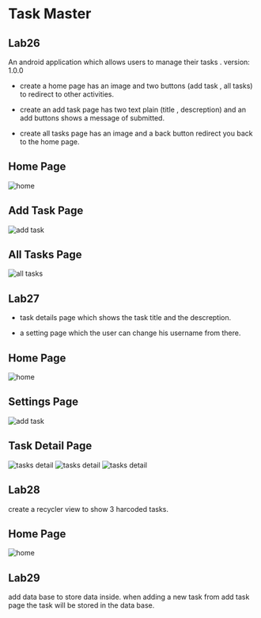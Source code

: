 # Task Master

## Lab26

An android application which allows users to manage their tasks . version: 1.0.0

- create a home page has an image and two buttons (add task , all tasks) to redirect to other activities.

- create an add task page has two text plain (title , descreption) and an add buttons shows a message of submitted.

- create all tasks page has an image and a back button redirect you back to the home page.

## Home Page
![home](screenshots/home.png)

## Add Task Page
![add task](screenshots/addtask.png)

## All Tasks Page
![all tasks](screenshots/alltasks.png)


## Lab27

- task details page which shows the task title and the descreption.

- a setting page which the user can change his username from there.

## Home Page
![home](screenshots/home27.png)

## Settings Page
![add task](screenshots/settings.png)

## Task Detail Page

![tasks detail](screenshots/task1.png)
![tasks detail](screenshots/task2.png)
![tasks detail](screenshots/task3.png)

## Lab28

create a recycler view to show 3 harcoded tasks.

## Home Page
![home](screenshots/lab29.png)

## Lab29
add data base to store data inside.
when adding a new task from add task page the task will be stored in the data base.
